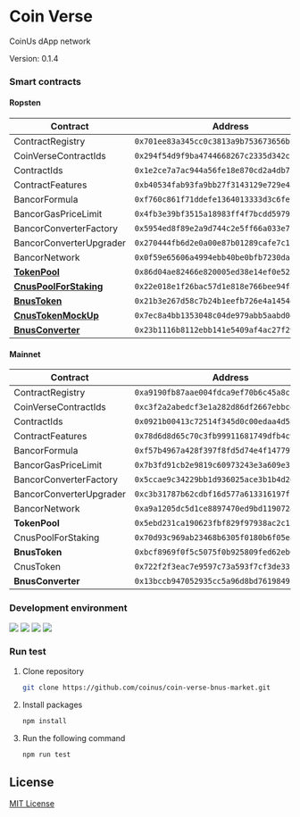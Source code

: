 # Coin Verse 

CoinUs dApp network

Version: 0.1.4

### Smart contracts

#### Ropsten

| Contract                | Address                                      |
| ----------------------- | -------------------------------------------- |
| ContractRegistry        | `0x701ee83a345cc0c3813a9b753673656b1c60c883` |
| CoinVerseContractIds    | `0x294f54d9f9ba4744668267c2335d342cc9b657d0` |
| ContractIds             | `0x1e2ce7a7ac944a56fe18e870cd2a4db7b537f853` |
| ContractFeatures        | `0xb40534fab93fa9bb27f3143129e729e4a0500ac7` |
| BancorFormula           | `0xf760c861f71ddefe1364013333d3c6fe7ea29943` |
| BancorGasPriceLimit     | `0x4fb3e39bf3515a18983ff4f7bcdd5979fdbdc577` |
| BancorConverterFactory  | `0x5954ed8f89e2a9d744c2e5ff66a033e71d5a625a` |
| BancorConverterUpgrader | `0x270444fb6d2e0a00e87b01289cafe7c1c7f3bb11` |
| BancorNetwork           | `0x0f59e65606a4994ebb40be0bfb7230da1f85d5dc` |
| [**TokenPool**](https://ropsten.etherscan.io/address/0x86d04ae82466e820005ed38e14ef0e5259d352f7#writeContract)            | `0x86d04ae82466e820005ed38e14ef0e5259d352f7` |
| [**CnusPoolForStaking**](https://ropsten.etherscan.io/address/0x22e018e1f26bac57d1e818e766bee94f821c9e23#writeContract)   | `0x22e018e1f26bac57d1e818e766bee94f821c9e23` |
| [**BnusToken**](https://ropsten.etherscan.io/address/0x21b3e267d58c7b24b1eefb726e4a1454e54c24c4#writeContract)            | `0x21b3e267d58c7b24b1eefb726e4a1454e54c24c4` |
| [**CnusTokenMockUp**](https://ropsten.etherscan.io/address/0x7ec8a4bb1353048c04de979abb5aabd040415c3a#writeContract)      | `0x7ec8a4bb1353048c04de979abb5aabd040415c3a` |
| [**BnusConverter**](https://ropsten.etherscan.io/address/0x23b1116b8112ebb141e5409af4ac27f298907fbc#writeContract)        | `0x23b1116b8112ebb141e5409af4ac27f298907fbc` |


#### Mainnet

| Contract                | Address                                      |
| ----------------------- | -------------------------------------------- |
| ContractRegistry        | `0xa9190fb87aae004fdca9ef70b6c45a8cf5040d54` |
| CoinVerseContractIds    | `0xc3f2a2abedcf3e1a282d86df2667ebbcdf128da5` |
| ContractIds             | `0x0921b00413c72514f345d0c00edaa4d589c98102` |
| ContractFeatures        | `0x78d6d8d65c70c3fb99911681749dfb4c991ab194` |
| BancorFormula           | `0xf57b4967a428f397f8fd5d74e4f147797386b236` |
| BancorGasPriceLimit     | `0x7b3fd91cb2e9819c60973243e3a609e31018ced8` |
| BancorConverterFactory  | `0x5ccae9c34229bb1d936025ace3b1b4d2d2e493a6` |
| BancorConverterUpgrader | `0xc3b31787b62cdbf16d577a613316197fc47eed38` |
| BancorNetwork           | `0xa9a1205dc5d1ce8897470ed9bd119072a4d5ec0f` |
| **TokenPool**           | `0x5ebd231ca190623fbf829f97938ac2c127582ea0` |
| CnusPoolForStaking      | `0x70d93c969ab23468b6305f0180b6f05e8afe046f` |
| **BnusToken**           | `0xbcf8969f0f5c5075f0b925809fed62eb04e58ecf` |
| CnusToken               | `0x722f2f3eac7e9597c73a593f7cf3de33fbfc3308` |
| **BnusConverter**       | `0x13bccb947052935cc5a96d8bd761984918ccb667` |


### Development environment

[![](https://img.shields.io/badge/node-v11.6.0-blue.svg)](https://github.com/nodejs/node/releases/tag/v11.6.0) [![](https://img.shields.io/badge/npm-v6.5.0-blue.svg)](https://github.com/npm/cli/releases/tag/v6.5.0) [![](https://img.shields.io/badge/truffle-v4.1.14-blue.svg)](https://github.com/trufflesuite/truffle/releases/tag/v4.1.14) [![](https://img.shields.io/badge/solidity-v0.4.24-blue.svg)](https://github.com/ethereum/solidity/releases/tag/v0.4.24)



### Run test

1. Clone repository

   ```bash
   git clone https://github.com/coinus/coin-verse-bnus-market.git
   ```

2. Install packages

   ```bash
   npm install
   ```

3. Run the following command

   ```bash
   npm run test
   ```

## License

[MIT License](LICENSE)
